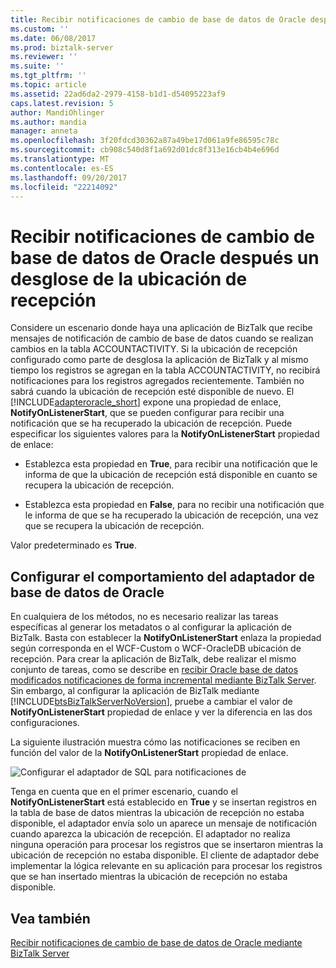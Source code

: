 ```yaml
---
title: Recibir notificaciones de cambio de base de datos de Oracle después un desglose de la ubicación de recepción | Documentos de Microsoft
ms.custom: ''
ms.date: 06/08/2017
ms.prod: biztalk-server
ms.reviewer: ''
ms.suite: ''
ms.tgt_pltfrm: ''
ms.topic: article
ms.assetid: 22ad6da2-2979-4158-b1d1-d54095223af9
caps.latest.revision: 5
author: MandiOhlinger
ms.author: mandia
manager: anneta
ms.openlocfilehash: 3f20fdcd30362a87a49be17d061a9fe86595c78c
ms.sourcegitcommit: cb908c540d8f1a692d01dc8f313e16cb4b4e696d
ms.translationtype: MT
ms.contentlocale: es-ES
ms.lasthandoff: 09/20/2017
ms.locfileid: "22214092"
---
```

# <a name="receive-oracle-database-change-notifications-after-a-receive-location-breakdown"></a>Recibir notificaciones de cambio de base de datos de Oracle después un desglose de la ubicación de recepción
Considere un escenario donde haya una aplicación de BizTalk que recibe mensajes de notificación de cambio de base de datos cuando se realizan cambios en la tabla ACCOUNTACTIVITY. Si la ubicación de recepción configurado como parte de desglosa la aplicación de BizTalk y al mismo tiempo los registros se agregan en la tabla ACCOUNTACTIVITY, no recibirá notificaciones para los registros agregados recientemente. También no sabrá cuando la ubicación de recepción esté disponible de nuevo. El [!INCLUDE[adapteroracle_short](../../includes/adapteroracle-short-md.md)] expone una propiedad de enlace, **NotifyOnListenerStart**, que se pueden configurar para recibir una notificación que se ha recuperado la ubicación de recepción. Puede especificar los siguientes valores para la **NotifyOnListenerStart** propiedad de enlace:  
  
-   Establezca esta propiedad en **True**, para recibir una notificación que le informa de que la ubicación de recepción está disponible en cuanto se recupera la ubicación de recepción.  
  
-   Establezca esta propiedad en **False**, para no recibir una notificación que le informa de que se ha recuperado la ubicación de recepción, una vez que se recupera la ubicación de recepción.  
  
 Valor predeterminado es **True**.  
  
## <a name="configuring-the-oracle-database-adapter-behavior"></a>Configurar el comportamiento del adaptador de base de datos de Oracle  
 En cualquiera de los métodos, no es necesario realizar las tareas específicas al generar los metadatos o al configurar la aplicación de BizTalk. Basta con establecer la **NotifyOnListenerStart** enlaza la propiedad según corresponda en el WCF-Custom o WCF-OracleDB ubicación de recepción. Para crear la aplicación de BizTalk, debe realizar el mismo conjunto de tareas, como se describe en [recibir Oracle base de datos modificados notificaciones de forma incremental mediante BizTalk Server](../../adapters-and-accelerators/adapter-oracle-database/receive-oracle-database-change-notifications-incrementally-using-biztalk-server.md). Sin embargo, al configurar la aplicación de BizTalk mediante [!INCLUDE[btsBizTalkServerNoVersion](../../includes/btsbiztalkservernoversion-md.md)], pruebe a cambiar el valor de **NotifyOnListenerStart** propiedad de enlace y ver la diferencia en las dos configuraciones.  
  
 La siguiente ilustración muestra cómo las notificaciones se reciben en función del valor de la **NotifyOnListenerStart** propiedad de enlace.  
  
 ![Configurar el adaptador de SQL para notificaciones de](../../adapters-and-accelerators/adapter-oracle-database/media/4018300a-1a58-47da-ac9d-c77c13d7081d.gif "4018300a-1a58-47da-ac9d-c77c13d7081d")  
  
 Tenga en cuenta que en el primer escenario, cuando el **NotifyOnListenerStart** está establecido en **True** y se insertan registros en la tabla de base de datos mientras la ubicación de recepción no estaba disponible, el adaptador envía solo un aparece un mensaje de notificación cuando aparezca la ubicación de recepción. El adaptador no realiza ninguna operación para procesar los registros que se insertaron mientras la ubicación de recepción no estaba disponible. El cliente de adaptador debe implementar la lógica relevante en su aplicación para procesar los registros que se han insertado mientras la ubicación de recepción no estaba disponible.  
  
## <a name="see-also"></a>Vea también  
 [Recibir notificaciones de cambio de base de datos de Oracle mediante BizTalk Server](../../adapters-and-accelerators/adapter-oracle-database/receive-oracle-database-change-notifications-using-biztalk-server.md)